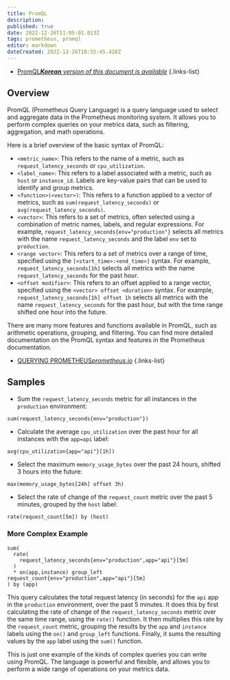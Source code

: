 ```yaml
---
title: PromQL
description: 
published: true
date: 2022-12-26T11:05:01.013Z
tags: prometheus, promql
editor: markdown
dateCreated: 2022-12-26T10:55:45.428Z
---
```


- [PromQL***Korean** version of this document is available*](/ko/dev/Prometheus/PromQL)
{.links-list}

## Overview

PromQL (Prometheus Query Language) is a query language used to select and aggregate data in the Prometheus monitoring system. It allows you to perform complex queries on your metrics data, such as filtering, aggregation, and math operations.

Here is a brief overview of the basic syntax of PromQL:

- `<metric_name>`: This refers to the name of a metric, such as `request_latency_seconds` or `cpu_utilization`.
- `<label_name>`: This refers to a label associated with a metric, such as `host` or `instance_id`. Labels are key-value pairs that can be used to identify and group metrics.
- `<function>(<vector>)`: This refers to a function applied to a vector of metrics, such as `sum(request_latency_seconds)` or `avg(request_latency_seconds)`.
- `<vector>`: This refers to a set of metrics, often selected using a combination of metric names, labels, and regular expressions. For example, `request_latency_seconds{env="production"}` selects all metrics with the name `request_latency_seconds` and the label `env` set to `production`.
- `<range vector>`: This refers to a set of metrics over a range of time, specified using the `[<start_time>:<end_time>]` syntax. For example, `request_latency_seconds[1h]` selects all metrics with the name `request_latency_seconds` for the past hour.
- `<offset modifier>`: This refers to an offset applied to a range vector, specified using the `<vector> offset <duration>` syntax. For example, `request_latency_seconds[1h] offset 1h` selects all metrics with the name `request_latency_seconds` for the past hour, but with the time range shifted one hour into the future.

There are many more features and functions available in PromQL, such as arithmetic operations, grouping, and filtering. You can find more detailed documentation on the PromQL syntax and features in the Prometheus documentation.

- [QUERYING PROMETHEUS*prometheus.io*](https://prometheus.io/docs/prometheus/latest/querying/basics/)
{.links-list}

## Samples

- Sum the `request_latency_seconds` metric for all instances in the `production` environment:

```
sum(request_latency_seconds{env="production"})
```

- Calculate the average `cpu_utilization` over the past hour for all instances with the `app=api` label:

```
avg(cpu_utilization{app="api"}[1h])
```

- Select the maximum `memory_usage_bytes` over the past 24 hours, shifted 3 hours into the future:

```
max(memory_usage_bytes[24h] offset 3h)
```

- Select the rate of change of the `request_count` metric over the past 5 minutes, grouped by the `host` label:

```
rate(request_count[5m]) by (host)
```

### More Complex Example

```
sum(
  rate(
    request_latency_seconds{env="production",app="api"}[5m]
  )
  * on(app,instance) group_left request_count{env="production",app="api"}[5m]
) by (app)
```

This query calculates the total request latency (in seconds) for the `api` app in the `production` environment, over the past 5 minutes. It does this by first calculating the rate of change of the `request_latency_seconds` metric over the same time range, using the `rate()` function. It then multiplies this rate by the `request_count` metric, grouping the results by the `app` and `instance` labels using the `on()` and `group_left` functions. Finally, it sums the resulting values by the `app` label using the `sum()` function.

This is just one example of the kinds of complex queries you can write using PromQL. The language is powerful and flexible, and allows you to perform a wide range of operations on your metrics data.